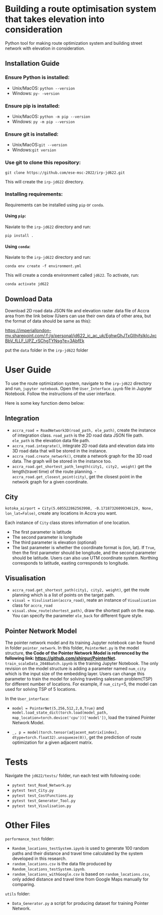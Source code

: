 # Building a route optimisation system that takes elevation into consideration

Python tool for making route optimization system and building street network with elevation in consideration.  

## Installation Guide

### Ensure Python is installed:
-  Unix/MacOS: ``python --version`` 
-  Windows: ``py- -version`` 

### Ensure pip is installed:
-  Unix/MacOS: ``python -m pip --version`` 
-  Windows: ``py -m pip --version``

### Ensure git is installed: 
- Unix/MacOS:``git --version``  
- Windows:``git version``  

### Use git to clone this repository: 

``git clone https://github.com/ese-msc-2022/irp-jd622.git``    

This will create the ``irp-jd622`` directory.   

### Installing requirements:

Requirements can be installed using `pip` or `conda`. 

#### Using `pip`:

Naviate to the ``irp-jd622`` directory and run:

``pip install .``  

#### Using `conda`:

Naviate to the ``irp-jd622`` directory and run:

 ``conda env create -f environment.yml``

This will create a conda environment called `jd622`. To activate, run:

  ``conda activate jd622``

## Download Data
Download 2D road data JSON file and elevation raster data file of Accra area from the link below (Users can use their own data of other area, but the format of data should be same as this):

https://imperiallondon-my.sharepoint.com/:f:/g/personal/jd622_ic_ac_uk/EghwGhJTxGlIhjfsIkIcJxcBbV_fLLF_UPZ_rSChgTYNsg?e=3AbfEk

put the `data` folder in the `irp-jd622` folder


# User Guide
To use the route optimization system, navigate to the `irp-jd622` directory and run, `jupyter notebook`. Open the `User_Interface.ipynb` file in Jupyter Notebook. Follow the instructions of the user interface.

Here is some key function demo below:

## Integration

- `accra_road = RoadNetwork3D(road_path, ele_path)`, create the instance of integration class. `road_path` is the 2D road data JSON file path. `ele_path` is the elevation data file path.
- `accra_road.integrate()`, integrate 2D road data and elevation data into 3D road data that will be stored in the instance.
- `accra_road.create_network()`, create a network graph for the 3D road data. The graph will be stored in the instance too.
- `accra_road.get_shortest_path_length(city1, city2, weight)` get the length(travel time) of the route planning.
-`accra_road.get_closest_point(city)`, get the closest point in the network graph for a given coordinate.


## City
`kotoka_airport = City(5.605522862563998, -0.17187326099346129, None, lon_lat=False)`, create any locations in Accra you want. 

Each instance of `City` class stores information of one location. 

- The first parameter is latitude
- The second parameter is longitude
- The third parameter is elevation (optional)
- The last parameter is whether the coordinate format is (lon, lat). If `True`, then the first parameter should be longitude, and the second parameter should be latitude. Users can also use UTM coordinate system. Northing corresponds to latitude, easting corresponds to longitude.

## Visualisation
- `accra_road.get_shortest_path(city1, city2, weight)`, get the route planning which is a list of points on the target path.
- `visual = Visulisation(accra_road)`, reate an instance of `Visualisation` class for `accra_road`
- `visual.show_route(shortest_path)`, draw the shortest path on the map. You can specify the parameter `ele_back` for different figure style.


## Pointer Network Model
The pointer network model and its training Jupyter notebook can be found in folder `pointer_network`. In this folder, `PointerNet.py` is the model structure, 
**the Code of the Pointer Network Model is referenced by the following link: https://github.com/shirgur/PointerNet.** `train_scaleData_2048batch.ipynb` is the training Jupyter Notebook. The only revision on the model structure is adding a parameter named `num_city` which is the input size of the embedding layer. Users can change this parameter to train the model for solving traveling salesman problem(TSP) for different number of locations. For example, if `num_city`=5, the model can used for solving TSP of 5 locations.

In the `User_interface`:
- `model = PointerNet(5,256,512,2,0,True)` and 
`model.load_state_dict(torch.load(model_path, map_location=torch.device('cpu'))['model'])`, load the trained Pointer Network Model.

- `_, p = model(torch.tensor(adjacent_matrix[index], dtype=torch.float32).unsqueeze(0))`, get the prediction of route optimization for a given adjacent matrix.

# Tests
Navigate the `jd622/tests/` folder, run each test with following code:
- `pytest test_Road_Network.py`
- `pytest test_City.py`
- `pytest test_CostFunctions.py`
- `pytest test_Generator_Tool.py`
- `pytest test_Visulisation.py`

# Other Files
`performance_test` folder: 

  - `Random_locations_testSystem.ipynb` is used to generate 100 random paths and their distance and travel time calculated by the system developed in this research. 
  - `random_locations.csv` is the data file produced by `Random_locations_testSystem.ipynb`.
  - `random_locations_withGoogle.csv` is based on `random_locations.csv`, only added distance and travel time from Google Maps manually for comparing.

`utils` folder:
  - `Data_Generator.py` a script for producing dataset for training Pointer Network.
